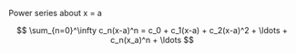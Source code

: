 Power series about x = a

$$ \sum_{n=0}^\infty c_n(x-a)^n = c_0 + c_1(x-a) + c_2(x-a)^2 + \ldots + c_n(x_a)^n + \ldots $$



